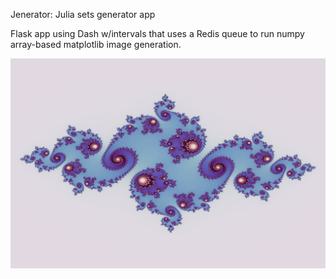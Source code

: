 Jenerator: Julia sets generator app

Flask app using Dash w/intervals that uses a Redis queue to run numpy array-based matplotlib image generation.

![image](/assets/julia.png)
